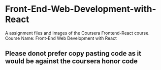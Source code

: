 # Front-End-Web-Development-with-React
A assignment files and images of the Coursera Frontend-React course. Course Name: Front-End Web Development with React

## Please donot prefer copy pasting code as it would be against the coursera honor code
